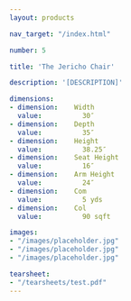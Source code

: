 ```yaml
---
layout: products

nav_target: "/index.html"

number: 5

title: 'The Jericho Chair'

description: '[DESCRIPTION]'

dimensions:
- dimension:    Width
  value:          30″
- dimension:    Depth
  value:          35″
- dimension:    Height
  value:          38.25″
- dimension:    Seat Height
  value:          16″
- dimension:    Arm Height
  value:          24″
- dimension:    Com
  value:          5 yds
- dimension:    Col
  value:          90 sqft

images:
- "/images/placeholder.jpg"
- "/images/placeholder.jpg"
- "/images/placeholder.jpg"

tearsheet:
- "/tearsheets/test.pdf"
---
```

